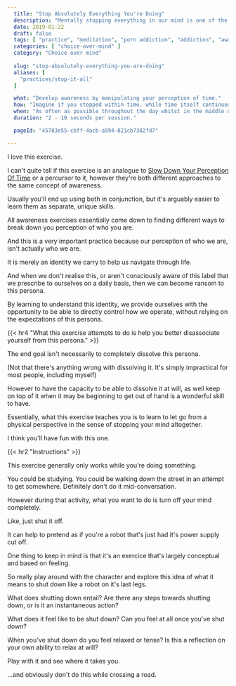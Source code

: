 ```yaml
---
  title: "Stop Absolutely Everything You're Doing"
  description: "Mentally stopping everything in our mind is one of the quickest ways you can learn to dictate control over yourself."
  date: 2019-01-22
  draft: false
  tags: [ "practice", "meditation", "porn addiction", "addiction", "awareness", "awareness exercises", "perspective", "nofap", "neverfap", "neverfap deluxe" ]
  categories: [ "choice-over-mind" ]
  category: "Choice over mind"
  
  slug: "stop-absolutely-everything-you-are-doing"
  aliases: [ 
    "practices/stop-it-all"
  ]

  what: "Develop awareness by manipulating your perception of time."
  how: "Imagine if you stopped within time, while time itself continued moving."
  when: "As often as possible throughout the day whilst in the middle of doing something."
  duration: "2 - 10 seconds per session."

  pageId: "45783e55-cbff-4acb-a594-821cb7382fd7"

---
```


<!-- VERY HAPPY WITH THIS -->

<!-- {{< hr2 "Context" >}} -->


I love this exercise.

I can't quite tell if this exercise is an analogue to <a class="link" href="https://neverfapdeluxe.com/articles/slow-down-your-perception-of-time">Slow Down Your Perception Of Time</a> or a percursor to it, however they're both different approaches to the same concept of awareness. 

Usually you'll end up using both in conjunction, but it's arguably easier to learn them as separate, unique skills.

All awareness exercises essentially come down to finding different ways to break down you perception of who you are.

And this is a very important practice because our perception of who we are, isn't actually who we are.

It is merely an identity we carry to help us navigate through life. 

And when we don't realise this, or aren't consciously aware of this label that we prescribe to ourselves on a daily basis, then we can become ransom to this persona.

By learning to understand this identity, we provide ourselves with the opportunity to be able to directly control how we operate, without relying on the expectations of this persona.


{{< hr4 "What this exercise attempts to do is help you better disassociate yourself from this persona." >}}


The end goal isn't necessarily to completely dissolve this persona.

(Not that there's anything wrong with dissolving it. It's simply impractical for most people, including myself)

However to have the capacity to be able to dissolve it at will, as well keep on top of it when it may be beginning to get out of hand is a wonderful skill to have.

Essentially, what this exercise teaches you is to learn to let go from a physical perspective in the sense of stopping your mind altogether.

I think you'll have fun with this one.


{{< hr2 "Instructions" >}}


This exercise generally only works while you're doing something.

You could be studying. You could be walking down the street in an attempt to get somewhere. Definitely don't do it mid-conversation.

However during that activity, what you want to do is turn off your mind completely.

Like, just shut it off. 

It can help to pretend as if you're a robot that's just had it's power supply cut off.

One thing to keep in mind is that it's an exercice that's largely conceptual and based on feeling.

So really play around with the character and explore this idea of what it means to shut down like a robot on it's last legs. 

What does shutting down entail? Are there any steps towards shutting down, or is it an instantaneous action? 

What does it feel like to be shut down? Can you feel at all once you've shut down? 

When you've shut down do you feel relaxed or tense? Is this a reflection on your own ability to relax at will?

Play with it and see where it takes you.

...and obviously don't do this while crossing a road.


<!-- 
{{< hr2 "Additional Resources" >}}  -->

<!-- maybe link to other  -->

